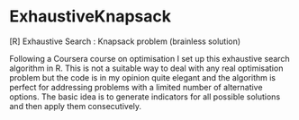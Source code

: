 ExhaustiveKnapsack
==================

[R] Exhaustive Search : Knapsack problem (brainless solution)

Following a Coursera course on optimisation I set up this exhaustive search algorithm in R. This is not a suitable way to deal with any real optimisation problem but the code is in my opinion quite elegant and the algorithm is perfect for addressing problems with a limited number of alternative options. The basic idea is to generate indicators for all possible solutions and then apply them consecutively.
